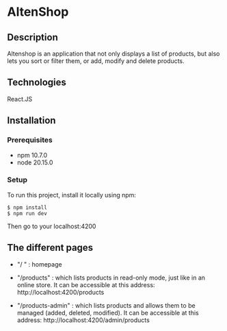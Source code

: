 # AltenShop

## Description
Altenshop is an application that not only displays a list of products, 
but also lets you sort or filter them, or add, modify and delete products.

## Technologies
React.JS

## Installation

### Prerequisites
* npm 10.7.0
* node 20.15.0

### Setup
To run this project, install it locally using npm:
```
$ npm install
$ npm run dev
```
Then go to your localhost:4200


## The different pages

* "/ " : homepage
* "/products" : which lists products in read-only mode, just like in an online store.
    It can be accessible at this address: http://localhost:4200/products

* "/products-admin" : which lists products and allows them to be managed (added, deleted, modified).
    It can be accessible at this address: http://localhost:4200/admin/products
